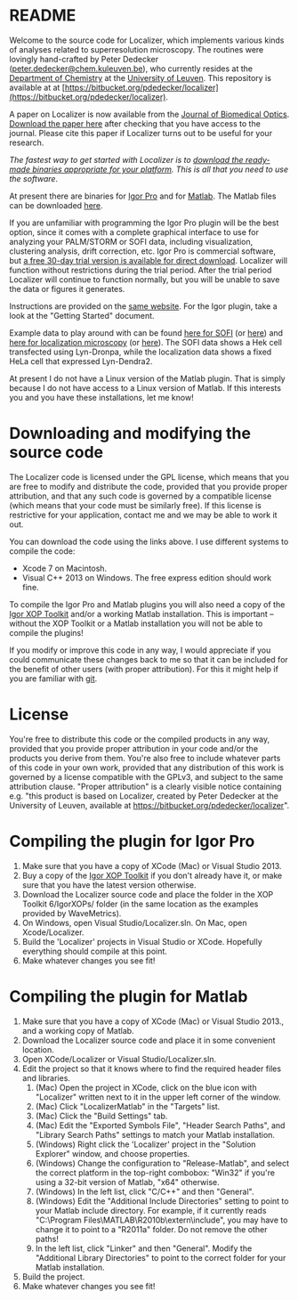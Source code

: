 README
======

Welcome to the source code for Localizer, which implements various kinds of analyses related to superresolution microscopy. The routines were lovingly hand-crafted by Peter Dedecker (<peter.dedecker@chem.kuleuven.be>), who currently resides at the [Department of Chemistry](http://www.chem.kuleuven.be/department/department_en.html) at the [University of Leuven](http://www.kuleuven.be). This repository is available at at [https://bitbucket.org/pdedecker/localizer](https://bitbucket.org/pdedecker/localizer).

A paper on Localizer is now available from the [Journal of Biomedical Optics](http://spie.org/x866.xml). [Download the paper here](https://bitbucket.org/dedeckerlab/localizersupportfiles/src/master/LocalizerJBO/) after checking that you have access to the journal. Please cite this paper if Localizer turns out to be useful for your research.

*The fastest way to get started with Localizer is to [download the ready-made binaries appropriate for your platform](https://bitbucket.org/dedeckerlab/localizersupportfiles/src/master/LocalizerForIgor/). This is all that you need to use the software*.

At present there are binaries for [Igor Pro](http://www.wavemetrics.com) and for [Matlab](http://www.themathworks.com). The Matlab files can be downloaded [here](https://bitbucket.org/dedeckerlab/localizersupportfiles/src/master/svnLocalizer/).

If you are unfamiliar with programming the Igor Pro plugin will be the best option, since it comes with a complete graphical interface to use for analyzing your PALM/STORM or SOFI data, including visualization, clustering analysis, drift correction, etc. Igor Pro is commercial software, but [a free 30-day trial version is available for direct download](http://www.wavemetrics.com/support/demos.htm). Localizer will function without restrictions during the trial period. After the trial period Localizer will continue to function normally, but you will be unable to save the data or figures it generates.

Instructions are provided on the [same website](https://bitbucket.org/dedeckerlab/localizersupportfiles/src/master/svnLocalizer/). For the Igor plugin, take a look at the "Getting Started" document.

Example data to play around with can be found [here for SOFI](http://sushi.chem.kuleuven.be/SOFI.tif.zip) (or [here](http://134.58.38.13/SOFI.tif.zip)) and [here for localization microscopy](http://sushi.chem.kuleuven.be/PALM.tif.zip) (or [here](http://134.58.38.13/PALM.tif.zip)). The SOFI data shows a Hek cell transfected using Lyn-Dronpa, while the localization data shows a fixed HeLa cell that expressed Lyn-Dendra2.

At present I do not have a Linux version of the Matlab plugin. That is simply because I do not have access to a Linux version of Matlab. If this interests you and you have these installations, let me know!

Downloading and modifying the source code
=========================================
The Localizer code is licensed under the GPL license, which means that you are free to modify and distribute the code, provided that you provide proper attribution, and that any such code is governed by a compatible license (which means that your code must be similarly free). If this license is restrictive for your application, contact me and we may be able to work it out.

You can download the code using the links above. I use different systems to compile the code:

*   Xcode 7 on Macintosh.
*   Visual C++ 2013 on Windows. The free express edition should work fine.

To compile the Igor Pro and Matlab plugins you will also need a copy of the [Igor XOP Toolkit](http://www.wavemetrics.com/products/xoptoolkit/xoptoolkit.htm) and/or a working Matlab installation. This is important – without the XOP Toolkit or a Matlab installation you will not be able to compile the plugins!

If you modify or improve this code in any way, I would appreciate if you could communicate these changes back to me so that it can be included for the benefit of other users (with proper attribution). For this it might help if you are familiar with [git](http://git-scm.com/).

License
=======
You're free to distribute this code or the compiled products in any way, provided that you provide proper attribution in your code and/or the products you derive from them. You're also free to include whatever parts of this code in your own work, provided that any distribution of this work is governed by a license compatible with the GPLv3, and subject to the same attribution clause. "Proper attribution" is a clearly visible notice containing e.g. "this product is based on Localizer, created by Peter Dedecker at the University of Leuven, available at https://bitbucket.org/pdedecker/localizer".

Compiling the plugin for Igor Pro
=================================
1.  Make sure that you have a copy of XCode (Mac) or Visual Studio 2013.
1.  Buy a copy of the [Igor XOP Toolkit](http://www.wavemetrics.com/products/xoptoolkit/xoptoolkit.htm) if you don't already have it, or make sure that you have the latest version otherwise.
1.  Download the Localizer source code and place the folder in the XOP Toolkit 6/IgorXOPs/ folder (in the same location as the examples provided by WaveMetrics).
1.  On Windows, open Visual Studio/Localizer.sln. On Mac, open Xcode/Localizer.
1.  Build the 'Localizer' projects in Visual Studio or XCode. Hopefully everything should compile at this point.
1.  Make whatever changes you see fit!

Compiling the plugin for Matlab
===============================
1.  Make sure that you have a copy of XCode (Mac) or Visual Studio 2013., and a working copy of Matlab.
1.  Download the Localizer source code and place it in some convenient location.
1.  Open XCode/Localizer or Visual Studio/Localizer.sln.
1.  Edit the project so that it knows where to find the required header files and libraries. 
    1.  (Mac) Open the project in XCode, click on the blue icon with "Localizer" written next to it in the upper left corner of the window.
    1.  (Mac) Click "LocalizerMatlab" in the "Targets" list.
    1.  (Mac) Click the "Build Settings" tab.
    1.  (Mac) Edit the "Exported Symbols File", "Header Search Paths", and "Library Search Paths" settings to match your Matlab installation.
    1.  (Windows) Right click the 'Localizer' project in the "Solution Explorer" window, and choose properties.
    1.  (Windows) Change the configuration to "Release-Matlab", and select the correct platform in the top-right combobox: "Win32" if you're using a 32-bit version of Matlab, "x64" otherwise.
    1.  (Windows) In the left list, click "C/C++" and then "General".
    1.  (Windows) Edit the "Additional Include Directories" setting to point to your Matlab include directory. For example, if it currently reads "C:\Program Files\MATLAB\R2010b\extern\include", you may have to change it to point to a "R2011a" folder. Do not remove the other paths!
    1. In the left list, click "Linker" and then "General". Modify the "Additional Library Directories" to point to the correct folder for your Matlab installation.
1.  Build the project.
1.  Make whatever changes you see fit!

